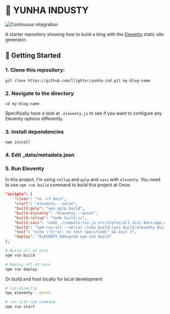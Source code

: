 # 🚀 YUNHA INDUSTY 
![Continuous integration](https://github.com/llighter/yunha-ind/workflows/deploy/badge.svg)

A starter repository showing how to build a blog with the [Eleventy](https://github.com/11ty/eleventy) static site generator.

## 🤠 Getting Started

### 1. Clone this repository:

```
git clone https://github.com/llighter/yunha-ind.git my-blog-name
```


### 2. Navigate to the directory

```
cd my-blog-name
```

Specifically have a look at `.eleventy.js` to see if you want to configure any Eleventy options differently.

### 3. Install dependencies

```
npm install
```

### 4. Edit _data/metadata.json

### 5. Run Eleventy

In this project, I'm using `rollup` and `gulp` and `sass` with `eleventy`. You need to use `npm run build` command to build this project at Once.

```json
"scripts": {
    "clean": "rm -rf docs",
    "start": "eleventy --serve",
    "build:gulp": "npx gulp build",
    "build:eleventy": "eleventy --quiet",
    "build:rollup": "node build.js",
    "build:sass": "node ./compile-css.js src/styles/all.scss docs/app.css",
    "build": "npm-run-all --serial clean build:sass build:eleventy build:gulp build:rollup",
    "test": "echo \"Error: no test specified\" && exit 1",
    "deploy": "ELEVENTY_ENV=prod npm run build"
},
```

```bash
# Build all at once
npm run build
```

```bash
# Deploy all at once
npm run deploy
```


Or build and host locally for local development

```bash
# run directly
npx eleventy --serve

# run with npm command
npm run start
```

